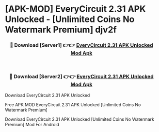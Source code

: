 # [APK-MOD] EveryCircuit 2.31 APK Unlocked - [Unlimited Coins No Watermark Premium] djv2f



<div align="center">
<h3>🔴 Download [Server1] 👉👉 <a href="https://momento.my/?title=EveryCircuit_2.31_APK_Unlocked">EveryCircuit 2.31 APK Unlocked Mod Apk</a></h3><br>

<h3>🔴 Download [Server2] 👉👉 <a href="https://momento.my/?title=EveryCircuit_2.31_APK_Unlocked">EveryCircuit 2.31 APK Unlocked Mod Apk</a></h3>
</div>



Download EveryCircuit 2.31 APK Unlocked 

Free APK MOD EveryCircuit 2.31 APK Unlocked [Unlimited Coins No Watermark Premium]

Download EveryCircuit 2.31 APK Unlocked [Unlimited Coins No Watermark Premium] Mod For Android
